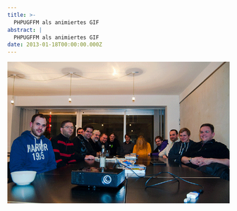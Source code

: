 ```yaml
---
title: >-
  PHPUGFFM als animiertes GIF
abstract: |
  PHPUGFFM als animiertes GIF
date: 2013-01-18T00:00:00.000Z
---
```


![PHPUGFFM als animiertes GIF](../media/phpugffm-als-animiertes-gif/phpugffm-2013-01-18.gif)
